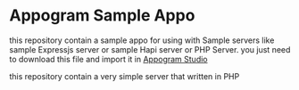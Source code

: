 # Appogram Sample Appo
this repository contain a sample appo for using with Sample servers like sample Expressjs server or sample Hapi server or PHP Server. you just need to download this file and import it in [Appogram Studio](https://studio.appogram.io)

this repository contain a very simple server that written in PHP